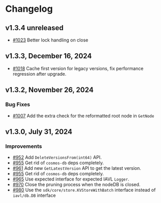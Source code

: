 # Changelog

## v1.3.4 unreleased 

- [#1023](https://github.com/cosmos/iavl/pull/1023) Better lock handling on close


## v1.3.3, December 16, 2024

- [#1018](https://github.com/cosmos/iavl/pull/1018) Cache first version for legacy versions, fix performance regression after upgrade.

## v1.3.2, November 26, 2024

### Bug Fixes

- [#1007](https://github.com/cosmos/iavl/pull/1007) Add the extra check for the reformatted root node in `GetNode`

## v1.3.0, July 31, 2024

### Improvements

- [#952](https://github.com/cosmos/iavl/pull/952) Add `DeleteVersionsFrom(int64)` API.
- [#955](https://github.com/cosmos/iavl/pull/955) Get rid of `cosmos-db` deps completely.
- [#961](https://github.com/cosmos/iavl/pull/961) Add new `GetLatestVersion` API to get the latest version.
- [#955](https://github.com/cosmos/iavl/pull/955) Get rid of `cosmos-db` deps completely.
- [#965](https://github.com/cosmos/iavl/pull/965) Use expected interface for expected IAVL `Logger`.
- [#970](https://github.com/cosmos/iavl/pull/970) Close the pruning process when the nodeDB is closed.
- [#980](https://github.com/cosmos/iavl/pull/980) Use the `sdk/core/store.KVStoreWithBatch` interface instead of `iavl/db.DB` interface
